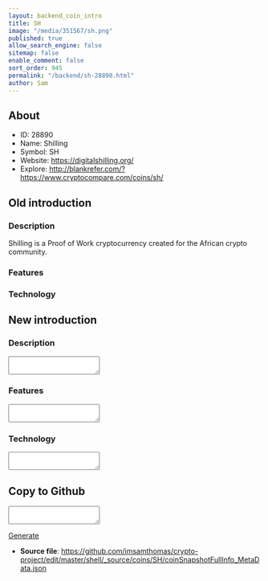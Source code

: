 ```yaml
---
layout: backend_coin_intro
title: SH
image: "/media/351567/sh.png"
published: true
allow_search_engine: false
sitemap: false
enable_comment: false
sort_order: 945
permalink: "/backend/sh-28890.html"
author: Sam
---
```


## About

- ID: 28890
- Name: Shilling
- Symbol: SH
- Website: https://digitalshilling.org/
- Explore: http://blankrefer.com/?https://www.cryptocompare.com/coins/sh/


## Old introduction

### Description

<p><span>Shilling is a Proof of Work cryptocurrency created for the African crypto community.</span></p>

### Features


### Technology




## New introduction


### Description
<textarea id="meta_description" name="description"></textarea>

### Features
<textarea id="meta_features" name="features"></textarea>

### Technology
<textarea id="meta_technology" name="technology"></textarea>


## Copy to Github

<textarea id="coinsnapshotfullinfo_metadata"></textarea>

<a href="#gen" onclick="generateMetaDatJson()">Generate</a>

- **Source file**: <a href="https://github.com/imsamthomas/crypto-project/edit/master/shell/_source/coins/SH/coinSnapshotFullInfo_MetaData.json">https://github.com/imsamthomas/crypto-project/edit/master/shell/_source/coins/SH/coinSnapshotFullInfo_MetaData.json</a>

